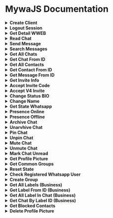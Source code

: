 # MywaJS Documentation

<details><summary><b>Create Client</b></summary>

1. for commonjs (CJS)

    ```javascript
    const { Client, LinkingMethod, LocalAuth } = require("mywajs")
    const client = new Client({
    /* for local auth */
    // authStrategy: new LocalAuth(),

    /* for login phone */
    linkingMethod: new LinkingMethod({
                    phone: {
                        number: "62851xx",
                    },
                }),
        playwright: {
            headless: true,
            devtools: false
        },
        markOnlineAvailable: false,
        authTimeoutMs: 60000
    })

    client.initialize()

    client.on('loading_screen', (percent, message) => {
    console.log('Loading screen', percent, message)
    })

    /* for qr code */
    // client.on('qr', (qr) => {
    // console.log("Qr Code: ", qr)
    // })

    /* for login code */
    client.on('code', (code) => {
    console.log("Your code: ", code)
   })

    client.on('authenticated', () => {
    console.log('AUTHENTICATED')
   })

   client.on('auth_failure', msg => {
    // Fired if session restore was unsuccessful
    console.error('AUTHENTICATION FAILURE', msg)
   })

   client.on('ready', () => {
    console.log('READY')
   })

   client.on('message', async m => {
    console.log('MESSAGE RECEIVED', m)

    if (m.body === '.ping') {
    m.reply('Active')
    }
   }
    ```

   for test after connecting. Please type `.ping` in your WhatsApp bot


2. for ECMAscript Module (ESM)

    ```javascript
    const { Client, LinkingMethod, LocalAuth } = (await import("mywajs")).default
    const client = new Client({
    /* for local auth */
    // authStrategy: new LocalAuth(),

    /* for login phone */
    linkingMethod: new LinkingMethod({
                    phone: {
                        number: "62851xx",
                    },
                }),
        playwright: {
            headless: true,
            devtools: false
        },
        markOnlineAvailable: false,
        authTimeoutMs: 60000
    })

    client.initialize()

    client.on('loading_screen', (percent, message) => {
    console.log('Loading screen', percent, message)
    })

    /* for qr code */
    // client.on('qr', (qr) => {
    // console.log("Qr Code: ", qr)
    // })

    /* for login code */
    client.on('code', (code) => {
    console.log("Your code: ", code)
   })

    client.on('authenticated', () => {
    console.log('AUTHENTICATED')
   })

   client.on('auth_failure', msg => {
    // Fired if session restore was unsuccessful
    console.error('AUTHENTICATION FAILURE', msg)
   })

   client.on('ready', () => {
    console.log('READY')
   })

   client.on('message', async m => {
    console.log('MESSAGE RECEIVED', m)

    if (m.body === '.ping') {
    m.reply('Active')
    }
   }
    ```

   for test after connecting. Please type `.ping` in your WhatsApp bot
</details>

<details><summary><b>Logout Session</b></summary>
    
> **INFO**
> This function is used to logout the session

```javascript
client.logout()
```
</details>

<details><summary><b>Get Detail WWEB</b></summary>
    
> **INFO**
> This function is used to get detail wweb

```javascript
client.getWWeb()
```
</details>

<details><summary><b>Read Chat</b></summary>
    
> **INFO**
> This function is used to read chat

```javascript
client.sendSeen(chatID)

ex:
client.sendSeen("1278xx@g.us")

support chatId xx@g.us or xx@c.us
```
</details>

<details><summary><b>Send Message</b></summary>
    
> **INFO**
> This function is used to send message

```javascript
client.sendMessage(chatId, content, options)

ex:

// send text
client.sendMessage("xx@c.us", "MywaJS Bot Active")

// send text with quoted
client.sendMessage("xx@c.us", "Hello", { quoted: m })

// send media
client.sendMessage("xx@c.us", url/buffer, { caption: "hello" })

// send document
client.sendMessage("xx@x.us", url/buffer, { asDocument: true })

// send sticker
client.sendMessage("xx@c.us", url/buffer, { asSticker: true })

*list options*
- quoted (object)
- mentions (array)
- externalAdReply (object)
- caption (string)
```
</details>

<details><summary><b>Search Messages</b></summary>
    
> **INFO**
> This function is used to search messages

```javascript
client.searchMessages(text, options)

ex:
client.searchMessages("hello", { page: 1 })

*List Options*
- page (number)
- count (number)
- remote (string)
```
</details>

<details><summary><b>Get All Chats</b></summary>
    
> **INFO**
> This function is used to get all chats

```javascript
client.getChats()
```
</details>

<details><summary><b>Get Chat From ID</b></summary>
    
> **INFO**
> This function is used to get chat from id

```javascript
client.getChatById("xx@c.us")
```
</details>

<details><summary><b>Get All Contacts</b></summary>
    
> **INFO**
> This function is used to get all contacts

```javascript
client.getContacts()
```
</details>

<details><summary><b>Get Contact From ID</b></summary>
    
> **INFO**
> This function is used to get contact from id

```javascript
client.gefContactById("xx@c.us")
```
</details>

<details><summary><b>Get Message From ID</b></summary>
    
> **INFO**
> This function is used to get message from id

```javascript
client.getMessageById(msgID)
```
</details>

<details><summary><b>Get Invite Info</b></summary>
    
> **INFO**
> This function is used to get detail code invite

```javascript
client.getInviteInfo(codeinvite)
```
</details>

<details><summary><b>Accept Invite Code</b></summary>
    
> **INFO**
> This function is used to accept code invite

```javascript
client.acceptInvite(code)
```
</details>

<details><summary><b>Accept V4 Invite</b></summary>
    
> **INFO**
> This function is used to accept v4 invite

```javascript
client.acceptV4Invite(message)
```
</details>

<details><summary><b>Change Status BIO</b></summary>
    
> **INFO**
> This function is used to change status bio

```javascript
client.setStatus("hello world")
```
</details>

<details><summary><b>Change Name</b></summary>
    
> **INFO**
> This function is used to change name wa bot

```javascript
client.setName("Mywa BOT")
```
</details>

<details><summary><b>Get State Whatsapp</b></summary>
    
> **INFO**
> This function is used to get state

```javascript
client.getState()
```
</details>

<details><summary><b>Presence Online</b></summary>
    
> **INFO**
> This function is used to set presence online

```javascript
client.sendPresenceAvailable()
```
</details>

<details><summary><b>Presence Offline</b></summary>
    
> **INFO**
> This function is used to set presence offline

```javascript
client.sendPresenceUnavailable()
```
</details>

<details><summary><b>Archive Chat</b></summary>
    
> **INFO**
> This function is used to archive chat

```javascript
client.archiveChat(chatId)
```
</details>

<details><summary><b>Unarvhive Chat</b></summary>
    
> **INFO**
> This function is used to unarchive chat

```javascript
client.unarchiveChat(chatid)
```
</details>

<details><summary><b>Pin Chat</b></summary>
    
> **INFO**
> This function is used to pin chat

```javascript
client.pinChat(chatId)
```
</details>

<details><summary><b>Unpin Chat</b></summary>
    
> **INFO**
> This function is used to unpin chat

```javascript
client.unpinChat(chatId)
```
</details>

<details><summary><b>Mute Chat</b></summary>
    
> **INFO**
> This function is used to mute chat

```javascript
client.muteChat(chatId, time)
```
</details>

<details><summary><b>Unmute Chat</b></summary>
    
> **INFO**
> This function is used to unmute chat

```javascript
client.unmuteChat(chatId)
```
</details>

<details><summary><b>Mark Chat Unread</b></summary>
    
> **INFO**
> This function is used to mark chat unread

```javascript
client.markChatUnread(chatId)
```
</details>

<details><summary><b>Get Profile Picture</b></summary>
    
> **INFO**
> This function is used to get profile picture

```javascript
client.getProfilePict(id)
```
</details>

<details><summary><b>Get Common Groups</b></summary>
    
> **INFO**
> This function is used to get common groups

```javascript
client.getCommonGroups(contactID)
```
</details>

<details><summary><b>Reset State</b></summary>
    
> **INFO**
> This function is used to reset state

```javascript
client.resetState()
```
</details>

<details><summary><b>Check Registered Whatsapp User</b></summary>
    
> **INFO**
> This function is used to check registered user in whatsapp

```javascript
client.isRegisteredUser(jid)
```
</details>

<details><summary><b>Create Group</b></summary>
    
> **INFO**
> This function is used to create group whatsapp

```javascript
client.createGroup(name, [participants], options)
```
</details>

<details><summary><b>Get All Labels (Business)</b></summary>
    
> **INFO**
> This function is used to get all labels in whatsapp business

```javascript
client.getLabels()
```
</details>

<details><summary><b>Get Label From ID (Business)</b></summary>
    
> **INFO**
> This function is used to get label from id

```javascript
client.getLabelById(id)
```
</details>

<details><summary><b>Get All Label In Chat (Business)</b></summary>
    
> **INFO**
> This function is used to get all label in chat

```javascript
client.getChatLabels(chatId)
```
</details>

<details><summary><b>Get Chat By Label ID (Business)</b></summary>
    
> **INFO**
> This function is used to get chat by label

```javascript
client.getChatsByLabelId(id)
```
</details>

<details><summary><b>Get Blocked Contacts</b></summary>
    
> **INFO**
> This function is used to get blocked contacts

```javascript
client.getBlockedContacts()
```
</details>

<details><summary><b>Delete Profile Picture</b></summary>
    
> **INFO**
> This function is used to delete profile picture

```javascript
client.deleteProfilePict()
```
</details>

